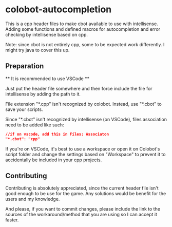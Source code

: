 # colobot-autocompletion

This is a cpp header files to make cbot available to use with intellisense. Adding some functions and defined macros for autocompletion and error checking by intellisense based on cpp.

Note: since cbot is not entirely cpp, some to be expected work differently. I might try java to cover this up.

## Preparation

** It is recommended to use VSCode **

Just put the header file somewhere and then force include the file for intellisense by adding the path to it.

File extension "\*.cpp" isn't recognized by colobot. Instead, use "\*.cbot" to save your scripts. 

Since "\*.cbot" isn't recognized by intellisense (on VSCode), files association need to be added like such: 

```json
//if on vscode, add this in Files: Associaton
"*.cbot": "cpp"
```

If you're on VSCode, it's best to use a workspace or open it on Colobot's script folder and change the settings based on "Workspace" to prevent it to accidentally be included in your cpp projects.


## Contributing
Contributing is absolutely appreciated, since the current header file isn't good enough to be use for the game. Any solutions would be benefit for the users and my knowledge.

And please, if you want to commit changes, please include the link to the sources of the workaround/method that you are using so I can accept it faster.